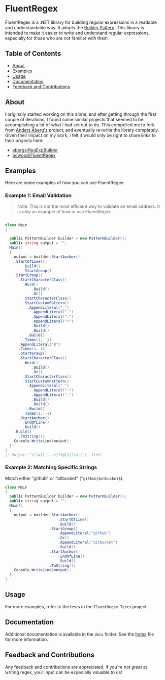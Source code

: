 # FluentRegex

FluentRegex is a .NET library for building regular expressions in a readable and understandable way. It adopts the [Builder Pattern](https://en.wikipedia.org/wiki/Builder_pattern#:~:text=The%20builder%20pattern%20is%20a,Gang%20of%20Four%20design%20patterns.). This library is intended to make it easier to write and understand regular expressions, especially for those who are not familiar with them.

## Table of Contents

- [About](#about)
- [Examples](#examples)
- [Usage](#usage)
- [Documentation](#documentation)
- [Feedback and Contributions](#feedback-and-contributions)

## About

I originally started working on this alone, and after getting through the first couple of iterations, I found some similar projects that seemed to be accomplishing a lot of what I had set out to do. This compelled me to fork from [Anders Åberg's](https://github.com/abergs) project, and eventually re-write the library completely. Given their impact on my work, I felt it would only be right to share links to their projects here:

- [abergs/RegExpBuilder](https://github.com/abergs/RegExpBuilder)
- [bcwood/FluentRegex](https://github.com/bcwood/FluentRegex)

## Examples

Here are some examples of how you can use FluentRegex:

### Example 1: Email Validation

> Note: This is _not_ the most efficient way to validate an email address. It is only an example of how to use FluentRegex.

```csharp

class Main
{

  public PatternBuilder builder = new PatternBuilder();
  public string output = "";
  Main()
  {
    output = builder.StartAnchor()
    .StartOfLine()
        .Build()
        .StartGroup()
    .StartGroup()
      .StartCharacterClass()
        .Word()
            .Build()
            .Or()
        .StartCharacterClass()
        .StartCustomPattern()
          .AppendLiteral("_")
            .AppendLiteral("-")
            .AppendLiteral(".")
            .AppendLiteral("+")
            .Build()
            .Build()
          .Build()
        .Times(1, -1)
      .AppendLiteral("@")
      .Times(1, 1)
      .StartGroup()
      .StartCharacterClass()
        .Word()
            .Build()
            .Or()
        .StartCharacterClass()
        .StartCustomPattern()
          .AppendLiteral("_")
            .AppendLiteral("-")
            .AppendLiteral(".")
            .Build()
            .Build()
          .Build()
        .Times(1, -1)
      .StartAnchor()
        .EndOfLine()
        .Build()
    .Build()
      .ToString();
    Console.WriteLine(output);
  }
}
// Output: ^((\w|[_\-.+])+@{1}(\w|[_\-.])+$)

```

### Example 2: Matching Specific Strings

Match either "github" or "bitbucket" (`^github|bitbucket$`):

```csharp
class Main
{
  public PatternBuilder builder = new PatternBuilder();
  public string output = "";
  Main()
  {
    output = builder.StartAnchor()
                        .StartOfLine()
                        .Build()
                    .StartGroup()
                        .AppendLiteral("github")
                        .Or()
                        .AppendLiteral("bitbucket")
                        .Build()
                    .StartAnchor()
                        .EndOfLine()
                        .Build()
                    .ToString();
    Console.WriteLine(output);
  }
}
```

## Usage

For more examples, refer to the tests in the `FluentRegex.Tests` project.

## Documentation

Additional documentation is available in the `docs` folder. See the [Index](docs/index.md) file for more information.

## Feedback and Contributions

Any feedback and contributions are appreciated. If you're not great at writing regex, your input can be especially valuable to us!
